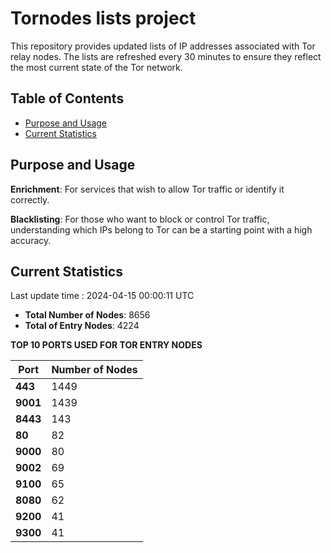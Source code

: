# Tornodes lists project

This repository provides updated lists of IP addresses associated with Tor relay nodes. The lists are refreshed every 30 minutes to ensure they reflect the most current state of the Tor network.

## Table of Contents

- [Purpose and Usage](#purpose-and-usage)
- [Current Statistics](#current-statistics)


## Purpose and Usage

**Enrichment**: For services that wish to allow Tor traffic or identify it correctly.

**Blacklisting**: For those who want to block or control Tor traffic, understanding which IPs belong to Tor can be a starting point with a high accuracy.

## Current Statistics

Last update time : 2024-04-15 00:00:11 UTC

- **Total Number of Nodes**: 8656
- **Total of Entry Nodes**: 4224

**TOP 10 PORTS USED FOR TOR ENTRY NODES**

| **Port** | **Number of Nodes** |
|------|-----------------|
| **443**   | 1449  |
| **9001**   | 1439  |
| **8443**   | 143  |
| **80**   | 82  |
| **9000**   | 80  |
| **9002**   | 69  |
| **9100**   | 65  |
| **8080**   | 62  |
| **9200**   | 41  |
| **9300**   | 41  |

